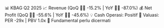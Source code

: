 📊 KBAG Q2 2025
📈 Revenue (QoQ 🔻🔴 -15.2% | YoY 🔻🔴 -87.0%)
💰 Net Profit (QoQ 🔻🔴 -55.6% | YoY 🔻🔴 -45.6%)
💡 Cash Operasi: Positif
🧮 Valuasi: PER -29x | PBV 1.0x
🧱 Fundamental perlu dicermati

